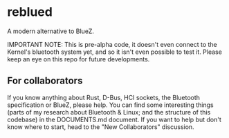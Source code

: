 # reblued 
A modern alternative to BlueZ.

IMPORTANT NOTE: This is pre-alpha code, it doesn't even connect to the Kernel's bluetooth system yet, and so it isn't even possible to test it. Please keep an eye on this repo for future developments.

## For collaborators

If you know anything about Rust, D-Bus, HCI sockets, the Bluetooth specification or BlueZ, please help.
You can find some interesting things (parts of my research about Bluetooth & Linux; and the structure of this codebase) in the DOCUMENTS.md document.
If you want to help but don't know where to start, head to the "New Collaborators" discussion.

